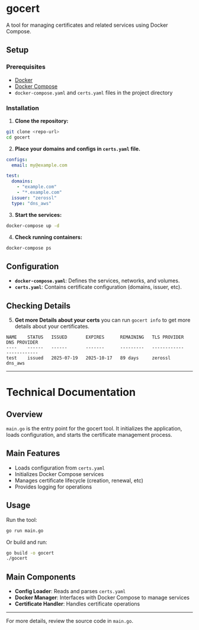 # gocert

A tool for managing certificates and related services using Docker Compose.

## Setup

### Prerequisites

- [Docker](https://docs.docker.com/get-docker/)
- [Docker Compose](https://docs.docker.com/compose/)
- `docker-compose.yaml` and `certs.yaml` files in the project directory

### Installation

1. **Clone the repository:**
  ```sh
  git clone <repo-url>
  cd gocert
  ```

2. **Place your domains and configs in `certs.yaml` file.**
  ```yaml
  configs:
    email: my@example.com

  test:
    domains:
      - "example.com"
      - "*.example.com"
    issuer: "zerossl"
    type: "dns_aws"
  ```

3. **Start the services:**
  ```sh
  docker-compose up -d
  ```

4. **Check running containers:**
  ```sh
  docker-compose ps
  ```

## Configuration

- **`docker-compose.yaml`**: Defines the services, networks, and volumes.
- **`certs.yaml`**: Contains certificate configuration (domains, issuer, etc).

## Checking Details

5. **Get more Details about your certs**
you can run `gocert info` to get more details about your certificates.

  ```
  NAME    STATUS   ISSUED       EXPIRES      REMAINING   TLS PROVIDER   DNS PROVIDER
  ----    ------   ------       -------      ---------   ------------   ------------
  test    issued   2025-07-19   2025-10-17   89 days     zerossl        dns_aws
  ```

---

# Technical Documentation

## Overview

`main.go` is the entry point for the gocert tool. It initializes the application, loads configuration, and starts the certificate management process.

## Main Features

- Loads configuration from `certs.yaml`
- Initializes Docker Compose services
- Manages certificate lifecycle (creation, renewal, etc)
- Provides logging for operations

## Usage

Run the tool:

```sh
go run main.go
```

Or build and run:

```sh
go build -o gocert
./gocert
```

## Main Components

- **Config Loader**: Reads and parses `certs.yaml`
- **Docker Manager**: Interfaces with Docker Compose to manage services
- **Certificate Handler**: Handles certificate operations

---

For more details, review the source code in `main.go`.
